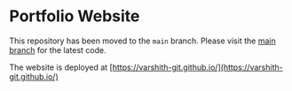 # Portfolio Website

This repository has been moved to the `main` branch. Please visit the [main branch](https://github.com/varshith-Git/varshith-Git.github.io/tree/main) for the latest code.

The website is deployed at [https://varshith-git.github.io/](https://varshith-git.github.io/)
